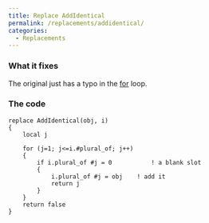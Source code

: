 ```yaml
---
title: Replace AddIdentical
permalink: /replacements/addidentical/
categories: 
  - Replacements
---
```


### What it fixes

The original just has a typo in the [for](loops/for/) loop.

### The code

    replace AddIdentical(obj, i)
    {
        local j

        for (j=1; j<=i.#plural_of; j++)
        {
            if i.plural_of #j = 0           ! a blank slot
            {
                i.plural_of #j = obj    ! add it
                return j
            }
        }
        return false
    }
